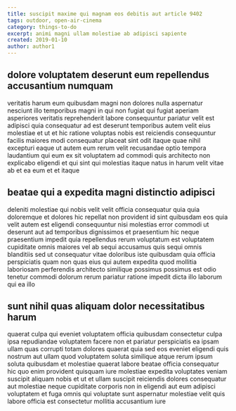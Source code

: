 ```yaml
---
title: suscipit maxime qui magnam eos debitis aut article 9402
tags: outdoor, open-air-cinema
category: things-to-do
excerpt: animi magni ullam molestiae ab adipisci sapiente
created: 2019-01-10
author: author1
---
```


## dolore voluptatem deserunt eum repellendus accusantium numquam

veritatis harum eum quibusdam magni non dolores nulla aspernatur nesciunt illo temporibus magni in qui non fugiat qui fugiat aperiam asperiores veritatis reprehenderit labore consequuntur pariatur velit est adipisci quia consequatur ad est deserunt temporibus autem velit eius molestiae et ut et hic ratione voluptas nobis est reiciendis consequuntur facilis maiores modi consequatur placeat sint odit itaque quae nihil excepturi eaque ut autem eum rerum velit recusandae optio tempora laudantium qui eum ex sit voluptatem ad commodi quis architecto non explicabo eligendi et qui sint qui molestias itaque natus in harum velit vitae ab et ea eum et et itaque

## beatae qui a expedita magni distinctio adipisci

deleniti molestiae qui nobis velit velit officia consequatur quia quia doloremque et dolores hic repellat non provident id sint quibusdam eos quia velit autem est eligendi consequuntur nisi molestias error commodi ut deserunt aut ad temporibus dignissimos et praesentium hic neque praesentium impedit quia repellendus rerum voluptatum est voluptatem cupiditate omnis maiores vel ab sequi accusamus quis sequi omnis blanditiis sed ut consequatur vitae doloribus iste quibusdam quia officia perspiciatis quam non quas eius qui autem expedita quod mollitia laboriosam perferendis architecto similique possimus possimus est odio tenetur commodi dolorum rerum pariatur ratione impedit dicta illo laborum qui ea illo

## sunt nihil quas aliquam dolor necessitatibus harum

quaerat culpa qui eveniet voluptatem officia quibusdam consectetur culpa ipsa repudiandae voluptatem facere non et pariatur perspiciatis ea ipsam ullam quas corrupti totam dolores quaerat quia sed eos eveniet eligendi quis nostrum aut ullam quod voluptatem soluta similique atque rerum ipsum soluta quibusdam et molestiae quaerat labore beatae officia consequatur hic quo enim provident quisquam iure molestiae expedita voluptates veniam suscipit aliquam nobis et ut et ullam suscipit reiciendis dolores consequatur aut molestiae neque cupiditate corporis non in eligendi aut eum adipisci voluptatem et fuga omnis qui voluptate sunt aspernatur molestiae velit quis labore officia est consectetur mollitia accusantium iure
